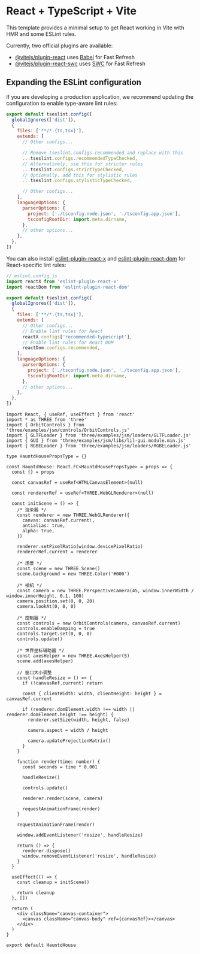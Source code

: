 # React + TypeScript + Vite

This template provides a minimal setup to get React working in Vite with HMR and some ESLint rules.

Currently, two official plugins are available:

- [@vitejs/plugin-react](https://github.com/vitejs/vite-plugin-react/blob/main/packages/plugin-react) uses [Babel](https://babeljs.io/) for Fast Refresh
- [@vitejs/plugin-react-swc](https://github.com/vitejs/vite-plugin-react/blob/main/packages/plugin-react-swc) uses [SWC](https://swc.rs/) for Fast Refresh

## Expanding the ESLint configuration

If you are developing a production application, we recommend updating the configuration to enable type-aware lint rules:

```js
export default tseslint.config([
  globalIgnores(['dist']),
  {
    files: ['**/*.{ts,tsx}'],
    extends: [
      // Other configs...

      // Remove tseslint.configs.recommended and replace with this
      ...tseslint.configs.recommendedTypeChecked,
      // Alternatively, use this for stricter rules
      ...tseslint.configs.strictTypeChecked,
      // Optionally, add this for stylistic rules
      ...tseslint.configs.stylisticTypeChecked,

      // Other configs...
    ],
    languageOptions: {
      parserOptions: {
        project: ['./tsconfig.node.json', './tsconfig.app.json'],
        tsconfigRootDir: import.meta.dirname,
      },
      // other options...
    },
  },
])
```

You can also install [eslint-plugin-react-x](https://github.com/Rel1cx/eslint-react/tree/main/packages/plugins/eslint-plugin-react-x) and [eslint-plugin-react-dom](https://github.com/Rel1cx/eslint-react/tree/main/packages/plugins/eslint-plugin-react-dom) for React-specific lint rules:

```js
// eslint.config.js
import reactX from 'eslint-plugin-react-x'
import reactDom from 'eslint-plugin-react-dom'

export default tseslint.config([
  globalIgnores(['dist']),
  {
    files: ['**/*.{ts,tsx}'],
    extends: [
      // Other configs...
      // Enable lint rules for React
      reactX.configs['recommended-typescript'],
      // Enable lint rules for React DOM
      reactDom.configs.recommended,
    ],
    languageOptions: {
      parserOptions: {
        project: ['./tsconfig.node.json', './tsconfig.app.json'],
        tsconfigRootDir: import.meta.dirname,
      },
      // other options...
    },
  },
])
```

```tsx
import React, { useRef, useEffect } from 'react'
import * as THREE from 'three'
import { OrbitControls } from 'three/examples/jsm/controls/OrbitControls.js'
import { GLTFLoader } from 'three/examples/jsm/loaders/GLTFLoader.js'
import { GUI } from 'three/examples/jsm/libs/lil-gui.module.min.js'
import { RGBELoader } from 'three/examples/jsm/loaders/RGBELoader.js'

type HauntdHousePropsType = {}

const HauntdHouse: React.FC<HauntdHousePropsType> = props => {
  const {} = props

  const canvasRef = useRef<HTMLCanvasElement>(null)

  const rendererRef = useRef<THREE.WebGLRenderer>(null)

  const initScene = () => {
    /* 渲染器 */
    const renderer = new THREE.WebGLRenderer({
      canvas: canvasRef.current!,
      antialias: true,
      alpha: true,
    })

    renderer.setPixelRatio(window.devicePixelRatio)
    rendererRef.current = renderer

    /* 场景 */
    const scene = new THREE.Scene()
    scene.background = new THREE.Color('#000')

    /* 相机 */
    const camera = new THREE.PerspectiveCamera(45, window.innerWidth / window.innerHeight, 0.1, 100)
    camera.position.set(0, 0, 20)
    camera.lookAt(0, 0, 0)

    /* 控制器 */
    const controls = new OrbitControls(camera, canvasRef.current)
    controls.enableDamping = true
    controls.target.set(0, 0, 0)
    controls.update()

    /* 世界坐标辅助器 */
    const axesHelper = new THREE.AxesHelper(5)
    scene.add(axesHelper)

    // 窗口大小调整
    const handleResize = () => {
      if (!canvasRef.current) return

      const { clientWidth: width, clientHeight: height } = canvasRef.current

      if (renderer.domElement.width !== width || renderer.domElement.height !== height) {
        renderer.setSize(width, height, false)

        camera.aspect = width / height

        camera.updateProjectionMatrix()
      }
    }

    function render(time: number) {
      const seconds = time * 0.001

      handleResize()

      controls.update()

      renderer.render(scene, camera)

      requestAnimationFrame(render)
    }

    requestAnimationFrame(render)

    window.addEventListener('resize', handleResize)

    return () => {
      renderer.dispose()
      window.removeEventListener('resize', handleResize)
    }
  }

  useEffect(() => {
    const cleanup = initScene()

    return cleanup
  }, [])

  return (
    <div className="canvas-container">
      <canvas className="canvas-body" ref={canvasRef}></canvas>
    </div>
  )
}

export default HauntdHouse
```

